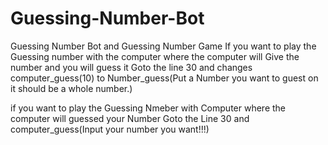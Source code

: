 # Guessing-Number-Bot
Guessing Number Bot and Guessing Number Game
If you want to play the Guessing number with the computer 
where the computer will Give the number and you will guess it 
Goto the line 30 and changes computer_guess(10)
to Number_guess(Put a Number you want to guest on it should be a whole number.)

if you want to play the Guessing Nmeber with Computer 
where the computer will guessed your Number 
Goto the Line 30 and computer_guess(Input your number you want!!!)
